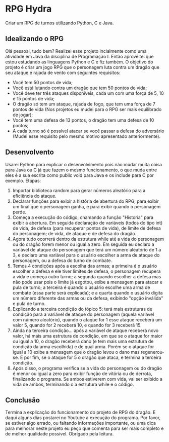 # RPG Hydra
 Criar um RPG de turnos utilizando Python, C e Java.

 ## Idealizando o RPG
 Olá pessoal, tudo bem? Realizei esse projeto incialmente como uma atividade em Java da disciplina de Programação I. Então aproveitei que estou estudando as linguagens Python e C e fiz também.
 O objetivo do projeto é criar um jogo RPG que o personagem luta contra um dragão que seu ataque é rajada de vento com seguintes requisitos:
 - Você tem 50 pontos de vida;
- Você está lutando contra um dragão que tem 50 pontos de vida;
- Você deve ter três ataques disponíveis, cada um com uma força de 5, 10 e 15 pontos de vida;
- O dragão só tem um ataque, rajada de fogo, que tem uma força de 7 pontos de vida (Nos projetos eu mudei para o RPG ser mais equilibrado de jogar);
- Você tem uma defesa de 13 pontos, o dragão tem uma defesa de 10 pontos;
- A cada turno só é possível atacar se você passar a defesa do adversário (Mudei esse requisito pelo mesmo motivo apresentado anteriormente).

## Desenvolvento
Usarei Python para explicar o desenvolvimento pois não mudar muita coisa para Java ou C já que fazem o mesmo funcionamento, o que muda entre eles é a sua escrita como public void para Java e os include para C por exemplo. 
Etapas:
1. Importar biblioteca random para gerar números aleatório para a eficiência do ataque.
2. Declarar funções para exibir a história de abertura do RPG, para exibir um final que o personagem ganha, e para exibir quando o personagem perde.
3. Começa a execução do código, chamando a função "Historia" para exibir a abertura. Em seguida declaração de variáveis (todos do tipo int) de vida, de defesa (para recuperar pontos de vida), de limite de defesa do personagem; de vida, de ataque e de defesa do dragão.
4. Agora tudo ocorrerá dentro da estrutura while até a vida do personagem ou do dragão forem menor ou igual a zero. Em seguida eu declaro a variável de ataque do personagem que terá um número aleatório de 1 a 3, e declaro uma variável para o usuário escolher a arma de ataque do personagem, ou a defesa do turno de combate.
5. Temos 4 condições após a escolha das armas; a primeira é o usuário escolher a defesa e ele tiver limites de defesa, o personagem recupera a vida e começa outro turno; a segunda quando escolher a defesa mas não pode usar pois o limite já esgotou, exibe a mensagem para atacar e pula de turno; a terceira é quando o usuário escolhe uma arma de combate (essa parte será explicada); e a quarta quando o usuário digita um número diferente das armas ou da defesa, exibindo "opção inválida" e pula de turno.
6.  Explicando a terceira condição do tópico 5: terá mais estruturas de condição para a variável de ataque do personagem (aquela variável com número aleatório), quando o ataque for 1 esse ataque receberá um valor 5, quando for 2 receberá 10, e quando for 3 receberá 15.
7.  Ainda na terceira condição... após a variável de ataque receberá novo valor, há mais uma estrutura de condição, em que se o ataque for maior ou igual a 10, o dragão receberá dano (e tem mais uma estrutura de condição da arma escolhida) e de qual arma. Porém se o ataque for igual a 10 exibe a mensagem que o dragão levou o dano mas regenerou-se. E por fim, se o ataque for 5 o dragão que ataca, e termina a terceira condição. 
8.  Após disso, o programa verifica se a vida do personagem ou do dragão é menor ou igual a zero para exibir função de vitória ou de derrota, finalizando o programa. Se ambos estiverem com vida, vai ser exibido a vida de ambos, terminando o a estrutura while e o código.

## Conclusão
Termina a explicação do funcionamento do projeto de RPG do dragão. E daqui alguns dias postarei no Youtube a execução do programa.
Por favor, se estiver algo errado, ou faltando informações importante, ou uma dica para melhorar neste projeto eu peço que comenta para ser mais completo e de melhor qualidade possível. Obrigado pela leitura.
